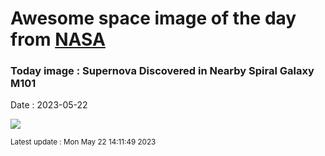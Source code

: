 
# Awesome space image of the day from [NASA](https://api.nasa.gov/)

### Today image : Supernova Discovered in Nearby Spiral Galaxy M101
Date : 2023-05-22

![](https://apod.nasa.gov/apod/image/2305/M101Sn_Stocks_after_960.jpg)

<small>Latest update : Mon May 22 14:11:49 2023</small>
        